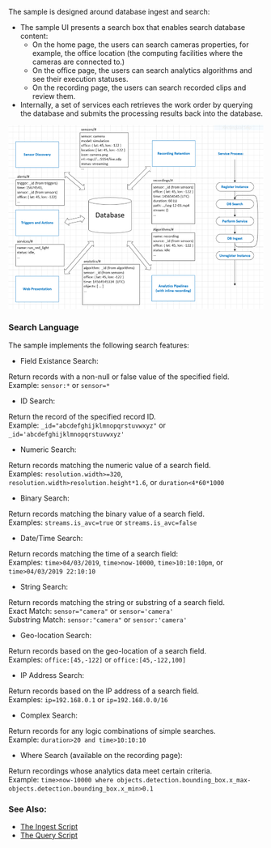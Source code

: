 
The sample is designed around database ingest and search:
- The sample UI presents a search box that enables search database content:    
  - On the home page, the users can search cameras properties, for example, the office location (the computing facilities where the cameras are connected to.)    
  - On the office page, the users can search analytics algorithms and see their execution statuses.    
  - On the recording page, the users can search recorded clips and review them.    
- Internally, a set of services each retrieves the work order by querying the database and submits the processing results back into the database.   

<IMG src="data-centric-design.png">

### Search Language  

The sample implements the following search features:    

- Field Existance Search:   

Return records with a non-null or false value of the specified field.    
Example: ```sensor:*``` or ```sensor=*```    

- ID Search:

Return the record of the specified record ID.    
Example: ```_id="abcdefghijklmnopqrstuvwxyz"``` or ```_id='abcdefghijklmnopqrstuvwxyz'```   

- Numeric Search:   

Return records matching the numeric value of a search field.    
Examples: ```resolution.width>=320```, ```resolution.width>resolution.height*1.6```, or ```duration<4*60*1000```       

- Binary Search:   

Return records matching the binary value of a search field.    
Examples: ```streams.is_avc=true``` or ```streams.is_avc=false```       

- Date/Time Search:    

Return records matching the time of a search field:    
Examples: ```time>04/03/2019```, ```time>now-10000```, ```time>10:10:10pm```, or ```time>04/03/2019 22:10:10```   

- String Search:   

Return records matching the string or substring of a search field.    
Exact Match: ```sensor="camera"``` or ```sensor='camera'```       
Substring Match: ```sensor:"camera"``` or ```sensor:'camera'```       

- Geo-location Search:    

Return records based on the geo-location of a search field.    
Examples: ```office:[45,-122]``` or ```office:[45,-122,100]```   

- IP Address Search:

Return records based on the IP address of a search field.   
Examples: `ip=192.168.0.1` or `ip=192.168.0.0/16`   

- Complex Search:   

Return records for any logic combinations of simple searches.    
Example: ```duration>20 and time>10:10:10```    

- Where Search (available on the recording page):   

Return recordings whose analytics data meet certain criteria.      
Example: ```time>now-10000 where objects.detection.bounding_box.x_max-objects.detection.bounding_box.x_min>0.1```    

### See Also:

- [The Ingest Script](../common/db_ingest.py)  
- [The Query Script](../common/db_query.py)   

